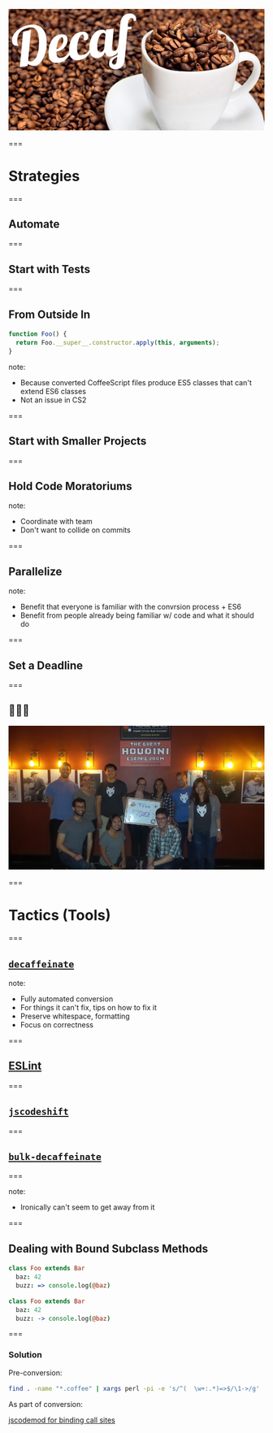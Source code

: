 ![Decaffeinated Coffee](resources/img/slides/decaf.jpg)

===

# Strategies

===

## Automate

===

## Start with Tests

===

## From Outside In

```javascript
function Foo() {
  return Foo.__super__.constructor.apply(this, arguments);
}
```

note:
- Because converted CoffeeScript files produce ES5 classes that can't extend ES6 classes
- Not an issue in CS2

===

## Start with Smaller Projects

===

## Hold Code Moratoriums

note:
- Coordinate with team
- Don't want to collide on commits

===

## Parallelize

note:
- Benefit that everyone is familiar with the convrsion process + ES6
- Benefit from people already being familiar w/ code and what it should do

===

## Set a Deadline

===

## 🎉🎊🍾

![Houdini Escape Room](resources/img/slides/escape.jpg)

===

# Tactics (Tools)

===

## [`decaffeinate`](http://decaffeinate-project.org/)

note:
- Fully automated conversion
- For things it can't fix, tips on how to fix it
- Preserve whitespace, formatting
- Focus on correctness

===

## [ESLint](https://eslint.org/)

===

## [`jscodeshift`](https://github.com/facebook/jscodeshift)

===

## [`bulk-decaffeinate`](https://github.com/decaffeinate/bulk-decaffeinate)

===

<div id="bulk-decaffeinate-demo"></div>

note:
- Ironically can't seem to get away from it

===

## Dealing with Bound Subclass Methods

```coffeescript
class Foo extends Bar
  baz: 42
  buzz: => console.log(@baz)
```

```coffeescript
class Foo extends Bar
  baz: 42
  buzz: -> console.log(@baz)
```

===

### Solution

Pre-conversion:

```bash
find . -name "*.coffee" | xargs perl -pi -e 's/^(  \w+:.*)=>$/\1->/g'
```

As part of conversion:

[jscodemod for binding call sites](https://github.com/DataFoxCo/jscodemods/blob/master/decaffeinate/bind-iteratee-and-callback-methods.js)
